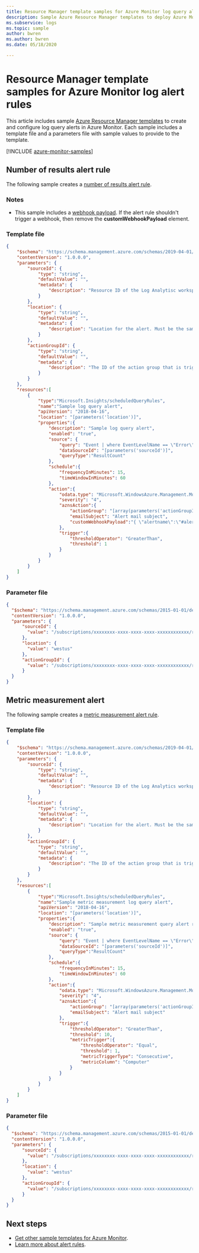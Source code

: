 ```yaml
---
title: Resource Manager template samples for Azure Monitor log query alerts
description: Sample Azure Resource Manager templates to deploy Azure Monitor log query alerts.
ms.subservice: logs
ms.topic: sample
author: bwren
ms.author: bwren
ms.date: 05/18/2020

---
```


# Resource Manager template samples for Azure Monitor log alert rules
This article includes sample [Azure Resource Manager templates](../../azure-resource-manager/templates/template-syntax.md) to create and configure log query alerts in Azure Monitor. Each sample includes a template file and a parameters file with sample values to provide to the template.

[!INCLUDE [azure-monitor-samples](../../../includes/azure-monitor-samples.md)]



## Number of results alert rule
The following sample creates a [number of results alert rule](../platform/alerts-unified-log.md#metric-measurement-alert-rules).

### Notes

- This sample includes a [webhook payload](../platform/alerts-log-webhook.md). If the alert rule shouldn't trigger a webhook, then remove the **customWebhookPayload** element.

### Template file

```json
{
    "$schema": "https://schema.management.azure.com/schemas/2019-04-01/deploymentTemplate.json#",
    "contentVersion": "1.0.0.0",
    "parameters": {
        "sourceId": {
            "type": "string",
            "defaultValue": "",
            "metadata": {
                "description": "Resource ID of the Log Analytisc workspace."
            }
        },
        "location": {
            "type": "string",
            "defaultValue": "",
            "metadata": {
                "description": "Location for the alert. Must be the same location as the workspace."
            }
        },
        "actionGroupId": {
            "type": "string",
            "defaultValue": "",
            "metadata": {
                "description": "The ID of the action group that is triggered when the alert is activated."
            }
        }
    },
    "resources":[ 
        {
            "type":"Microsoft.Insights/scheduledQueryRules",
            "name":"Sample log query alert",
            "apiVersion": "2018-04-16",
            "location": "[parameters('location')]",
            "properties":{
                "description": "Sample log query alert",
                "enabled": "true",
                "source": {
                    "query": "Event | where EventLevelName == \"Error\" | summarize count() by Computer",
                    "dataSourceId": "[parameters('sourceId')]",
                    "queryType":"ResultCount"
                },
                "schedule":{
                    "frequencyInMinutes": 15,
                    "timeWindowInMinutes": 60
                },
                "action":{
                    "odata.type": "Microsoft.WindowsAzure.Management.Monitoring.Alerts.Models.Microsoft.AppInsights.Nexus.DataContracts.Resources.ScheduledQueryRules.AlertingAction",
                    "severity": "4",
                    "aznsAction":{
                        "actionGroup": "[array(parameters('actionGroupId'))]",
                        "emailSubject": "Alert mail subject",
                        "customWebhookPayload":"{ \"alertname\":\"#alertrulename\", \"IncludeSearchResults\":true }"
                    },
                    "trigger":{
                        "thresholdOperator": "GreaterThan",
                        "threshold": 1
                    }
                }
            }
        }
    ]
}
```

### Parameter file

```json
{
  "$schema": "https://schema.management.azure.com/schemas/2015-01-01/deploymentParameters.json#",
  "contentVersion": "1.0.0.0",
  "parameters": {
      "sourceId": {
        "value": "/subscriptions/xxxxxxxx-xxxx-xxxx-xxxx-xxxxxxxxxxxx/resourcegroups/bw-samples-arm/providers/microsoft.operationalinsights/workspaces/bw-arm-01"
      },
      "location": {
        "value": "westus"
      },
      "actionGroupId": {
        "value": "/subscriptions/xxxxxxxx-xxxx-xxxx-xxxx-xxxxxxxxxxxx/resourceGroups/bw-samples-arm/providers/microsoft.insights/actionGroups/ARM samples group 01"
      }
  }
}
```

## Metric measurement alert
The following sample creates a [metric measurement alert rule](../platform/alerts-unified-log.md#metric-measurement-alert-rules).

### Template file

```json
{
    "$schema": "https://schema.management.azure.com/schemas/2019-04-01/deploymentTemplate.json#",
    "contentVersion": "1.0.0.0",
    "parameters": {
        "sourceId": {
            "type": "string",
            "defaultValue": "",
            "metadata": {
                "description": "Resource ID of the Log Analytics workspace."
            }
        },
        "location": {
            "type": "string",
            "defaultValue": "",
            "metadata": {
                "description": "Location for the alert. Must be the same location as the workspace."
            }
        },
        "actionGroupId": {
            "type": "string",
            "defaultValue": "",
            "metadata": {
                "description": "The ID of the action group that is triggered when the alert is activated."
            }
        }
    },
    "resources":[ 
        {
            "type":"Microsoft.Insights/scheduledQueryRules",
            "name":"Sample metric measurement log query alert",
            "apiVersion": "2018-04-16",
            "location": "[parameters('location')]",
            "properties":{
                "description": "Sample metric measurement query alert rule",
                "enabled": "true",
                "source": {
                    "query": "Event | where EventLevelName == \"Error\" | summarize AggregatedValue = count() by bin(TimeGenerated,1h), Computer",
                    "dataSourceId": "[parameters('sourceId')]",
                    "queryType":"ResultCount"
                },
                "schedule":{
                    "frequencyInMinutes": 15,
                    "timeWindowInMinutes": 60
                },
                "action":{
                    "odata.type": "Microsoft.WindowsAzure.Management.Monitoring.Alerts.Models.Microsoft.AppInsights.Nexus.DataContracts.Resources.ScheduledQueryRules.AlertingAction",
                    "severity": "4",
                    "aznsAction":{
                        "actionGroup": "[array(parameters('actionGroupId'))]",
                        "emailSubject": "Alert mail subject"
                    },
                    "trigger":{
                        "thresholdOperator": "GreaterThan",
                        "threshold": 10,
                        "metricTrigger":{
                            "thresholdOperator": "Equal",
                            "threshold": 1,
                            "metricTriggerType": "Consecutive",
                            "metricColumn": "Computer"
                        }
                    }
                }
            }
        }
    ]
}
```

### Parameter file

```json
{
  "$schema": "https://schema.management.azure.com/schemas/2015-01-01/deploymentParameters.json#",
  "contentVersion": "1.0.0.0",
  "parameters": {
      "sourceId": {
        "value": "/subscriptions/xxxxxxxx-xxxx-xxxx-xxxx-xxxxxxxxxxxx/resourcegroups/bw-samples-arm/providers/microsoft.operationalinsights/workspaces/bw-arm-01"
      },
      "location": {
        "value": "westus"
      },
      "actionGroupId": {
        "value": "/subscriptions/xxxxxxxx-xxxx-xxxx-xxxx-xxxxxxxxxxxx/resourceGroups/bw-samples-arm/providers/microsoft.insights/actionGroups/ARM samples group 01"
      }
  }
}
```

## Next steps

* [Get other sample templates for Azure Monitor](arm-samples.md).
* [Learn more about alert rules](../platform/alerts-overview.md).

